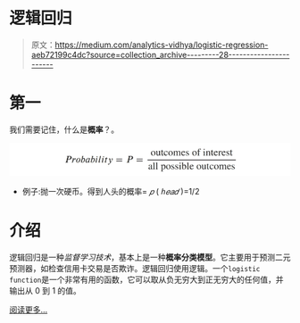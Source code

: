 # 逻辑回归

> 原文：<https://medium.com/analytics-vidhya/logistic-regression-aeb72199c4dc?source=collection_archive---------28----------------------->

# 第一

我们需要记住，什么是**概率**？。

![](img/a9d202526ab390b57bde5e520cf5f534.png)

*   例子:抛一次硬币。得到人头的概率= *𝑝* ( *ℎ𝑒𝑎𝑑* )=1/2

# 介绍

逻辑回归是一种*监督学习技术*，基本上是一种**概率分类模型**。它主要用于预测二元预测器，如检查信用卡交易是否欺诈。逻辑回归使用逻辑。一个`logistic function`是一个非常有用的函数，它可以取从负无穷大到正无穷大的任何值，并输出从 0 到 1 的值。

[阅读更多…](https://www.landofsciences.com/posts/0/logistic-regression/)